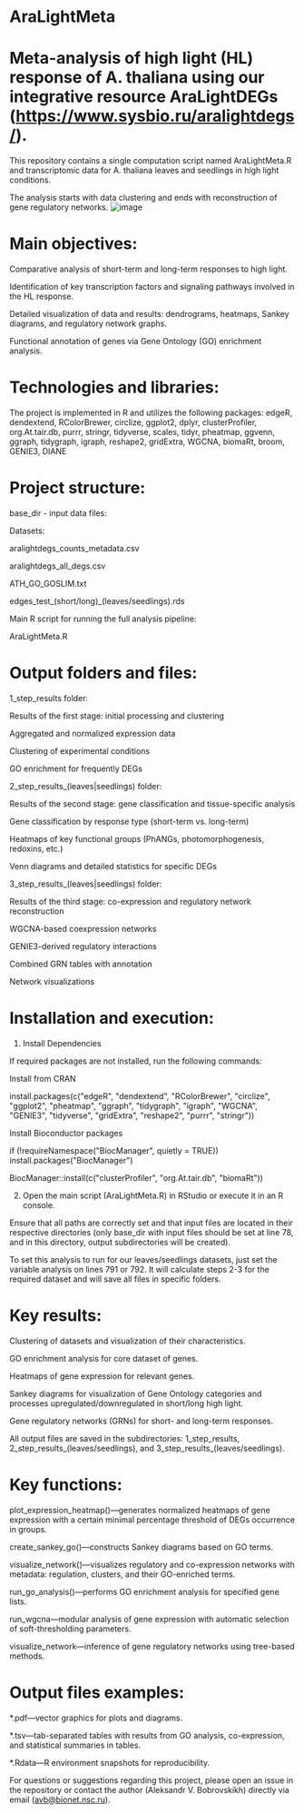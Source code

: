# AraLightMeta

# Meta-analysis of high light (HL) response of A. thaliana using our integrative resource AraLightDEGs (https://www.sysbio.ru/aralightdegs/).

This repository contains a single computation script named AraLightMeta.R and transcriptomic data for A. thaliana leaves and seedlings in high light conditions. 

The analysis starts with data clustering and ends with reconstruction of gene regulatory networks.
![image](https://github.com/user-attachments/assets/8ac4e44c-3627-4c7a-b565-0b0bb2ac304e)



# Main objectives:
Comparative analysis of short-term and long-term responses to high light.

Identification of key transcription factors and signaling pathways involved in the HL response.

Detailed visualization of data and results: dendrograms, heatmaps, Sankey diagrams, and regulatory network graphs.

Functional annotation of genes via Gene Ontology (GO) enrichment analysis.

# Technologies and libraries:
The project is implemented in R and utilizes the following packages:
edgeR, dendextend, RColorBrewer, circlize, ggplot2, dplyr, clusterProfiler, org.At.tair.db, purrr, stringr, tidyverse, scales, tidyr, pheatmap, ggvenn, ggraph, tidygraph, igraph, reshape2, gridExtra, WGCNA, biomaRt, broom, GENIE3, DIANE

# Project structure:
base_dir - input data files:

Datasets:

aralightdegs_counts_metadata.csv

aralightdegs_all_degs.csv

ATH_GO_GOSLIM.txt

edges_test_(short/long)_(leaves/seedlings).rds

Main R script for running the full analysis pipeline:

AraLightMeta.R 

# Output folders and files: 
1_step_results folder:

Results of the first stage: initial processing and clustering

Aggregated and normalized expression data

Clustering of experimental conditions

GO enrichment for frequently DEGs


2_step_results_(leaves|seedlings) folder:

Results of the second stage: gene classification and tissue-specific analysis

Gene classification by response type (short-term vs. long-term)

Heatmaps of key functional groups (PhANGs, photomorphogenesis, redoxins, etc.)

Venn diagrams and detailed statistics for specific DEGs


3_step_results_(leaves|seedlings) folder:

Results of the third stage: co-expression and regulatory network reconstruction

WGCNA-based coexpression networks

GENIE3-derived regulatory interactions

Combined GRN tables with annotation

Network visualizations

# Installation and execution:
1. Install Dependencies
   
If required packages are not installed, run the following commands:

Install from CRAN

install.packages(c("edgeR", "dendextend", "RColorBrewer", "circlize",
                   "ggplot2", "pheatmap", "ggraph", "tidygraph", "igraph",
                   "WGCNA", "GENIE3", "tidyverse", "gridExtra", "reshape2",
                   "purrr", "stringr"))

Install Bioconductor packages

if (!requireNamespace("BiocManager", quietly = TRUE))
    install.packages("BiocManager")

BiocManager::install(c("clusterProfiler", "org.At.tair.db", "biomaRt"))

2. Open the main script (AraLightMeta.R) in RStudio or execute it in an R console.
   
Ensure that all paths are correctly set and that input files are located in their respective directories (only base_dir with input files should be set at line 78, and in this directory, output subdirectories will be created).

To set this analysis to run for our leaves/seedlings datasets, just set the variable analysis on lines 791 or 792. It will calculate steps 2-3 for the required dataset and will save all files in specific folders.
 
# Key results: 
 
Clustering of datasets and visualization of their characteristics.

GO enrichment analysis for core dataset of genes.

Heatmaps of gene expression for relevant genes.

Sankey diagrams for visualization of Gene Ontology categories and processes upregulated/downregulated in short/long high light.

Gene regulatory networks (GRNs) for short- and long-term responses. 

All output files are saved in the subdirectories: 1_step_results, 2_step_results_(leaves/seedlings), and 3_step_results_(leaves/seedlings).

# Key functions: 
 
plot_expression_heatmap()—generates normalized heatmaps of gene expression with a certain minimal percentage threshold of DEGs occurrence in groups. 

create_sankey_go()—constructs Sankey diagrams based on GO terms.

visualize_network()—visualizes regulatory and co-expression networks with metadata: regulation, clusters, and their GO-enriched terms.

run_go_analysis()—performs GO enrichment analysis for specified gene lists.

run_wgcna—modular analysis of gene expression with automatic selection of soft-thresholding parameters.

visualize_network—inference of gene regulatory networks using tree-based methods. 

# Output files examples: 

*.pdf—vector graphics for plots and diagrams. 

*.tsv—tab-separated tables with results from GO analysis, co-expression, and statistical summaries in tables. 

*.Rdata—R environment snapshots for reproducibility. 

For questions or suggestions regarding this project, please open an issue in the repository or contact the author (Aleksandr V. Bobrovskikh) directly via email (avb@bionet.nsc.ru).
